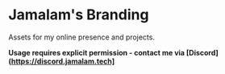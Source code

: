 # Jamalam's Branding

Assets for my online presence and projects.

**Usage requires explicit permission - contact me via [Discord](https://discord.jamalam.tech]**

